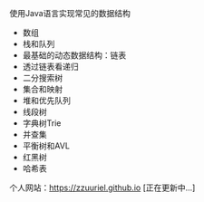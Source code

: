 使用Java语言实现常见的数据结构  
* 数组  
* 栈和队列  
* 最基础的动态数据结构：链表  
* 透过链表看递归  
* 二分搜索树  
* 集合和映射  
* 堆和优先队列  
* 线段树  
* 字典树Trie  
* 并查集  
* 平衡树和AVL  
* 红黑树  
* 哈希表  

个人网站：https://zzuuriel.github.io [正在更新中...]  

